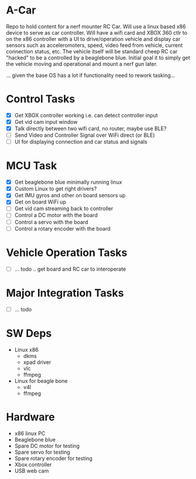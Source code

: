 # A-Car
Repo to hold content for a nerf mounter RC Car. Will use a linux based x86
device to serve as car controller. Will have a wifi card and XBOX 360 ctlr to
on the x86 controller with a UI to drive/operation vehicle and display car 
sensors such as acceleromoters, speed, video feed from vehicle, current 
connection status, etc. The vehicle itself will be standard cheep RC car 
"hacked" to be a controlled by a beaglebone blue. Initial goal it to simply
get the vehicle moving and operational and mount a nerf gun later.

... given the base OS has a lot if functionality need to rework tasking...


# Control Tasks
- [X] Get XBOX controller working i.e. can detect controller input
- [X] Get vid cam input window
- [X] Talk directly between two wifi card, no router, maybe use BLE?
- [ ] Send Video and Controller Signal over WiFi direct (or BLE)
- [ ] UI for displaying connection and car status and signals

# MCU Task
- [X] Get beaglebone blue minimally running linux
- [X] Custom Linux to get right drivers?
- [X] Get IMU gyros and other on board sensors up
- [X] Get on board WiFi up
- [ ] Get vid cam streaming back to controller
- [ ] Control a DC motor with the board
- [ ] Control a servo with the board
- [ ] Control a rotary encoder with the board

# Vehicle Operation Tasks
- [ ] ... todo .. get board and RC car to interoperate

# Major Integration Tasks
- [ ] ... todo

# SW Deps
- Linux x86
    - dkms
    - xpad driver
    - vlc
    - ffmpeg
- Linux for beagle bone
    - v4l
    - ffmpeg

# Hardware
- x86 linux PC
- Beaglebone blue
- Spare DC motor for testing 
- Spare servo for testing
- Spare rotary encoder for testing
- Xbox controller
- USB web cam
